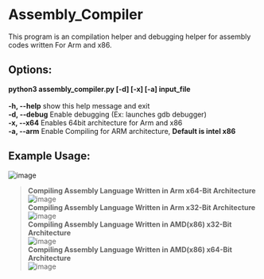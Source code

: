 

# Assembly_Compiler
This program is an compilation helper and debugging helper for assembly codes written For Arm and x86.

## Options:
**python3 assembly_compiler.py [-d] [-x] [-a] input_file**</br>
</br>
  **-h, --help**   show this help message and exit</br>
  **-d, --debug**  Enable debugging (Ex: launches gdb debugger)</br>
  **-x, --x64**    Enables 64bit architecture for Arm and x86</br>
  **-a, --arm**    Enable Compiling for ARM architecture, **Default is intel x86**</br>

## Example Usage:</br>
![image](https://github.com/user-attachments/assets/565dfa6c-1af4-4904-93d3-047b3524715b)



> **Compiling Assembly Language Written in Arm x64-Bit Architecture**</br>
![image](https://github.com/user-attachments/assets/c2c7b929-6cd2-4259-a44d-893feee91adf)</br>
> **Compiling Assembly Language Written in Arm x32-Bit Architecture**</br>
![image](https://github.com/user-attachments/assets/73acd51c-af9d-4afc-bedf-e42ce2b3e3eb)</br>
> **Compiling Assembly Language Written in AMD(x86) x32-Bit Architecture**</br>
![image](https://github.com/user-attachments/assets/e01ba17c-0c1b-44ba-939a-325443313ef2)</br>
> **Compiling Assembly Language Written in AMD(x86) x64-Bit Architecture**</br>
![image](https://github.com/user-attachments/assets/ba25cf0a-3629-4a5d-927f-e6eed838909a)</br>

